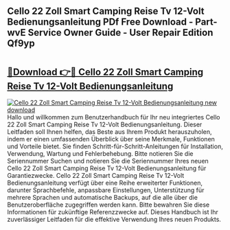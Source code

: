 ## Cello 22 Zoll Smart Camping Reise Tv 12-Volt Bedienungsanleitung PDf Free Download - Part-wvE Service Owner Guide - User Repair Edition Qf9yp

# <h2><a href="http://df20z8g.blite.top/?on=Cello+22+Zoll+Smart+Camping+Reise+Tv+12-Volt+Bedienungsanleitung">🔗Download 👉🔴 Cello 22 Zoll Smart Camping Reise Tv 12-Volt Bedienungsanleitung</a></h2>

[![Cello 22 Zoll Smart Camping Reise Tv 12-Volt Bedienungsanleitung new download](https://i.imgur.com/lujVjoI.png)](http://df20z8g.blite.top/?on=Cello+22+Zoll+Smart+Camping+Reise+Tv+12-Volt+Bedienungsanleitung)
Hallo und willkommen zum Benutzerhandbuch für Ihr neu integriertes Cello 22 Zoll Smart Camping Reise Tv 12-Volt Bedienungsanleitung. Dieser Leitfaden soll Ihnen helfen, das Beste aus Ihrem Produkt herauszuholen, indem er einen umfassenden Überblick über seine Merkmale, Funktionen und Vorteile bietet. Sie finden Schritt-für-Schritt-Anleitungen für Installation, Verwendung, Wartung und Fehlerbehebung. Bitte notieren Sie die Seriennummer Suchen und notieren Sie die Seriennummer Ihres neuen Cello 22 Zoll Smart Camping Reise Tv 12-Volt Bedienungsanleitung für Garantiezwecke. Cello 22 Zoll Smart Camping Reise Tv 12-Volt Bedienungsanleitung verfügt über eine Reihe erweiterter Funktionen, darunter Sprachbefehle, anpassbare Einstellungen, Unterstützung für mehrere Sprachen und automatische Backups, auf die alle über die Benutzeroberfläche zugegriffen werden kann. Bitte bewahren Sie diese Informationen für zukünftige Referenzzwecke auf. Dieses Handbuch ist Ihr zuverlässiger Leitfaden für die effektive Verwendung Ihres neuen Produkts.
